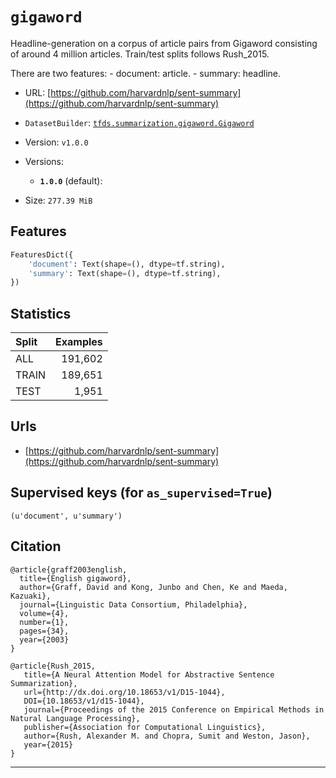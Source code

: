 <div itemscope itemtype="http://schema.org/Dataset">
  <div itemscope itemprop="includedInDataCatalog" itemtype="http://schema.org/DataCatalog">
    <meta itemprop="name" content="TensorFlow Datasets" />
  </div>

  <meta itemprop="name" content="gigaword" />
  <meta itemprop="description" content="&#10;Headline-generation on a corpus of article pairs from Gigaword consisting of&#10;around 4 million articles. Train/test splits follows Rush_2015.&#10;&#10;There are two features:&#10;  - document: article.&#10;  - summary: headline.&#10;&#10;&#10;&#10;To use this dataset:&#10;&#10;```&#10;import tensorflow_datasets as tfds&#10;&#10;ds = tfds.load('gigaword')&#10;```&#10;" />
  <meta itemprop="url" content="https://www.tensorflow.org/datasets/catalog/gigaword" />
  <meta itemprop="sameAs" content="https://github.com/harvardnlp/sent-summary" />
  <meta itemprop="citation" content="&#10;@article{graff2003english,&#10;  title={English gigaword},&#10;  author={Graff, David and Kong, Junbo and Chen, Ke and Maeda, Kazuaki},&#10;  journal={Linguistic Data Consortium, Philadelphia},&#10;  volume={4},&#10;  number={1},&#10;  pages={34},&#10;  year={2003}&#10;}&#10;&#10;@article{Rush_2015,&#10;   title={A Neural Attention Model for Abstractive Sentence Summarization},&#10;   url={http://dx.doi.org/10.18653/v1/D15-1044},&#10;   DOI={10.18653/v1/d15-1044},&#10;   journal={Proceedings of the 2015 Conference on Empirical Methods in Natural Language Processing},&#10;   publisher={Association for Computational Linguistics},&#10;   author={Rush, Alexander M. and Chopra, Sumit and Weston, Jason},&#10;   year={2015}&#10;}&#10;" />
</div>

# `gigaword`

Headline-generation on a corpus of article pairs from Gigaword consisting of
around 4 million articles. Train/test splits follows Rush_2015.

There are two features: - document: article. - summary: headline.

*   URL:
    [https://github.com/harvardnlp/sent-summary](https://github.com/harvardnlp/sent-summary)
*   `DatasetBuilder`:
    [`tfds.summarization.gigaword.Gigaword`](https://github.com/tensorflow/datasets/tree/master/tensorflow_datasets/summarization/gigaword.py)
*   Version: `v1.0.0`
*   Versions:

    *   **`1.0.0`** (default):

*   Size: `277.39 MiB`

## Features

```python
FeaturesDict({
    'document': Text(shape=(), dtype=tf.string),
    'summary': Text(shape=(), dtype=tf.string),
})
```

## Statistics

Split | Examples
:---- | -------:
ALL   | 191,602
TRAIN | 189,651
TEST  | 1,951

## Urls

*   [https://github.com/harvardnlp/sent-summary](https://github.com/harvardnlp/sent-summary)

## Supervised keys (for `as_supervised=True`)

`(u'document', u'summary')`

## Citation

```
@article{graff2003english,
  title={English gigaword},
  author={Graff, David and Kong, Junbo and Chen, Ke and Maeda, Kazuaki},
  journal={Linguistic Data Consortium, Philadelphia},
  volume={4},
  number={1},
  pages={34},
  year={2003}
}

@article{Rush_2015,
   title={A Neural Attention Model for Abstractive Sentence Summarization},
   url={http://dx.doi.org/10.18653/v1/D15-1044},
   DOI={10.18653/v1/d15-1044},
   journal={Proceedings of the 2015 Conference on Empirical Methods in Natural Language Processing},
   publisher={Association for Computational Linguistics},
   author={Rush, Alexander M. and Chopra, Sumit and Weston, Jason},
   year={2015}
}
```

--------------------------------------------------------------------------------
